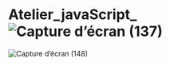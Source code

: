 # Atelier_javaScript_![Capture d’écran (137)](https://github.com/Rassoul1307/Atelier_javaScript_/assets/127935304/c1ac3f84-0c55-4a86-94d6-38601132e422)
![Capture d’écran (148)](https://github.com/Rassoul1307/Atelier_javaScript_/assets/127935304/ab5892bc-d5e8-44d9-b2eb-4fee299f9c4d)

